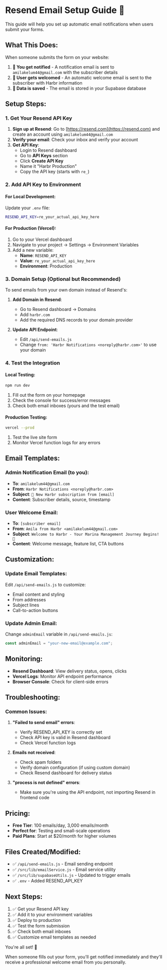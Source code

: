 # Resend Email Setup Guide 📧

This guide will help you set up automatic email notifications when users submit your forms.

## What This Does:

When someone submits the form on your website:

1. **📩 You get notified** - A notification email is sent to `amilakelum44@gmail.com` with the subscriber details
2. **🎉 User gets welcomed** - An automatic welcome email is sent to the subscriber with Harbr information
3. **💾 Data is saved** - The email is stored in your Supabase database

## Setup Steps:

### 1. Get Your Resend API Key

1. **Sign up at Resend**: Go to [https://resend.com](https://resend.com) and create an account using `amilakelum44@gmail.com`
2. **Verify your email**: Check your inbox and verify your account
3. **Get API Key**:
   - Login to Resend dashboard
   - Go to **API Keys** section
   - Click **Create API Key**
   - Name it "Harbr Production"
   - Copy the API key (starts with `re_`)

### 2. Add API Key to Environment

#### For Local Development:

Update your `.env` file:

```bash
RESEND_API_KEY=re_your_actual_api_key_here
```

#### For Production (Vercel):

1. Go to your Vercel dashboard
2. Navigate to your project → Settings → Environment Variables
3. Add a new variable:
   - **Name**: `RESEND_API_KEY`
   - **Value**: `re_your_actual_api_key_here`
   - **Environment**: Production

### 3. Domain Setup (Optional but Recommended)

To send emails from your own domain instead of Resend's:

1. **Add Domain in Resend**:

   - Go to Resend dashboard → Domains
   - Add `harbr.com`
   - Add the required DNS records to your domain provider

2. **Update API Endpoint**:
   - Edit `/api/send-emails.js`
   - Change `from: 'Harbr Notifications <noreply@harbr.com>'` to use your domain

### 4. Test the Integration

#### Local Testing:

```bash
npm run dev
```

1. Fill out the form on your homepage
2. Check the console for success/error messages
3. Check both email inboxes (yours and the test email)

#### Production Testing:

```bash
vercel --prod
```

1. Test the live site form
2. Monitor Vercel function logs for any errors

## Email Templates:

### Admin Notification Email (to you):

- **To**: `amilakelum44@gmail.com`
- **From**: `Harbr Notifications <noreply@harbr.com>`
- **Subject**: `🚢 New Harbr subscription from [email]`
- **Content**: Subscriber details, source, timestamp

### User Welcome Email:

- **To**: `[subscriber email]`
- **From**: `Amila from Harbr <amilakelum44@gmail.com>`
- **Subject**: `Welcome to Harbr - Your Marina Management Journey Begins! 🚢`
- **Content**: Welcome message, feature list, CTA buttons

## Customization:

### Update Email Templates:

Edit `/api/send-emails.js` to customize:

- Email content and styling
- From addresses
- Subject lines
- Call-to-action buttons

### Update Admin Email:

Change `adminEmail` variable in `/api/send-emails.js`:

```javascript
const adminEmail = "your-new-email@example.com";
```

## Monitoring:

- **Resend Dashboard**: View delivery status, opens, clicks
- **Vercel Logs**: Monitor API endpoint performance
- **Browser Console**: Check for client-side errors

## Troubleshooting:

### Common Issues:

1. **"Failed to send email" errors**:

   - Verify RESEND_API_KEY is correctly set
   - Check API key is valid in Resend dashboard
   - Check Vercel function logs

2. **Emails not received**:

   - Check spam folders
   - Verify domain configuration (if using custom domain)
   - Check Resend dashboard for delivery status

3. **"process is not defined" errors**:
   - Make sure you're using the API endpoint, not importing Resend in frontend code

## Pricing:

- **Free Tier**: 100 emails/day, 3,000 emails/month
- **Perfect for**: Testing and small-scale operations
- **Paid Plans**: Start at $20/month for higher volumes

## Files Created/Modified:

- ✅ `/api/send-emails.js` - Email sending endpoint
- ✅ `/src/lib/emailService.js` - Email service utility
- ✅ `/src/lib/supabaseUtils.js` - Updated to trigger emails
- ✅ `.env` - Added RESEND_API_KEY

## Next Steps:

1. ✅ Get your Resend API key
2. ✅ Add it to your environment variables
3. ✅ Deploy to production
4. ✅ Test the form submission
5. ✅ Check both email inboxes
6. ✅ Customize email templates as needed

You're all set! 🚀

When someone fills out your form, you'll get notified immediately and they'll receive a professional welcome email from you personally.
